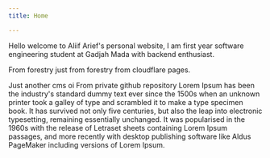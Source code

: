 ```yaml
---
title: Home

---
```

Hello welcome to Aliif Arief's personal website, I am first year software engineering student at Gadjah Mada with backend enthusiast.

From forestry just from forestry from cloudflare pages.

Just another cms oi From private github repository Lorem Ipsum has been the industry's standard dummy text ever since the 1500s when an unknown printer took a galley of type and scrambled it to make a type specimen book. It has survived not only five centuries, but also the leap into electronic typesetting, remaining essentially unchanged. It was popularised in the 1960s with the release of Letraset sheets containing Lorem Ipsum passages, and more recently with desktop publishing software like Aldus PageMaker including versions of Lorem Ipsum.